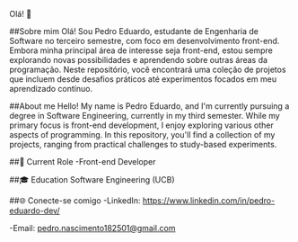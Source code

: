 Olá! 👋


##Sobre mim
Olá! Sou Pedro Eduardo, estudante de Engenharia de Software no terceiro semestre, com foco em desenvolvimento front-end. Embora minha principal área de interesse seja front-end, estou sempre explorando novas possibilidades e aprendendo sobre outras áreas da programação. Neste repositório, você encontrará uma coleção de projetos que incluem desde desafios práticos até experimentos focados em meu aprendizado contínuo.

##About me
Hello! My name is Pedro Eduardo, and I'm currently pursuing a degree in Software Engineering, currently in my third semester. While my primary focus is front-end development, I enjoy exploring various other aspects of programming. In this repository, you'll find a collection of my projects, ranging from practical challenges to study-based experiments.

##🎯 Current Role
-Front-end Developer

##🎓 Education
Software Engineering (UCB)

##🌐 Conecte-se comigo
-LinkedIn: https://www.linkedin.com/in/pedro-eduardo-dev/

-Email: pedro.nascimento182501@gmail.com
<!--
**pedroedu06/pedroedu06** is a ✨ _special_ ✨ repository because its `README.md` (this file) appears on your GitHub profile.

Here are some ideas to get you started:

- 🔭 I’m currently working on ...
- 🌱 I’m currently learning ...
- 👯 I’m looking to collaborate on ...
- 🤔 I’m looking for help with ...
- 💬 Ask me about ...
- 📫 How to reach me: ...
- 😄 Pronouns: ...
- ⚡ Fun fact: ...
-->
